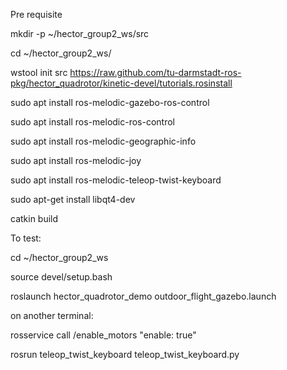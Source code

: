 Pre requisite


mkdir -p ~/hector_group2_ws/src

cd ~/hector_group2_ws/

wstool init src https://raw.github.com/tu-darmstadt-ros-pkg/hector_quadrotor/kinetic-devel/tutorials.rosinstall

sudo apt install ros-melodic-gazebo-ros-control

sudo apt install ros-melodic-ros-control

sudo apt install ros-melodic-geographic-info

sudo apt install ros-melodic-joy

sudo apt install ros-melodic-teleop-twist-keyboard

sudo apt-get install libqt4-dev

catkin build


To test:

cd ~/hector_group2_ws

source devel/setup.bash

roslaunch hector_quadrotor_demo outdoor_flight_gazebo.launch

on another terminal:

rosservice call /enable_motors "enable: true"

rosrun teleop_twist_keyboard teleop_twist_keyboard.py






